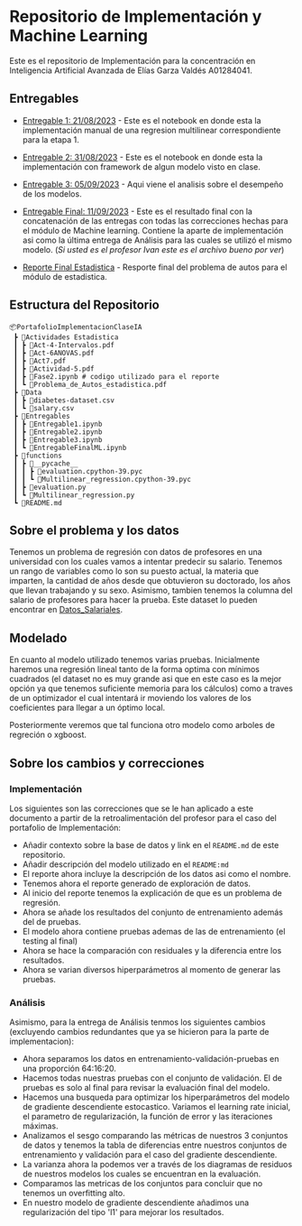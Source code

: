 # Repositorio de Implementación y Machine Learning
Este es el repositorio de Implementación para la concentración en Inteligencia Artificial Avanzada de Elías Garza Valdés A01284041.
## Entregables
- [Entregable 1: 21/08/2023](Entregables/Entregable1.ipynb) - Este es el notebook en donde esta la implementación manual de una regresion multilinear correspondiente para la etapa 1.

- [Entregable 2: 31/08/2023](Entregables/Entregable2.ipynb) - Este es el notebook en donde esta la implementación con framework de algun modelo visto en clase.

- [Entregable 3: 05/09/2023](Entregables/Entregable3.ipynb) - Aqui viene el analisis sobre el desempeño de los modelos. 

- [Entregable Final: 11/09/2023](Entregables/EntregableFinalML.ipynb) - Este es el resultado final con la concatenación de las entregas con todas las correcciones hechas para el módulo de Machine learning. Contiene la aparte de implementación asi como la última entrega de Análisis para las cuales se utilizó el mismo modelo. (*Si usted es el profesor Ivan este es el archivo bueno por ver*)

- [Reporte Final Estadistica](Entregables/Problema_de_Autos_Estadistica.pdf) - Resporte final del problema de autos para el módulo de estadistica. 



## Estructura del Repositorio 
```
📦PortafolioImplementacionClaseIA
 ┣ 📂Actividades Estadistica
 ┃ ┣ 📜Act-4-Intervalos.pdf
 ┃ ┣ 📜Act-6ANOVAS.pdf
 ┃ ┣ 📜Act7.pdf
 ┃ ┣ 📜Actividad-5.pdf
 ┃ ┣ 📜Fase2.ipynb # codigo utilizado para el reporte
 ┃ ┗ 📜Problema_de_Autos_estadistica.pdf
 ┣ 📂Data
 ┃ ┣ 📜diabetes-dataset.csv
 ┃ ┗ 📜salary.csv
 ┣ 📂Entregables
 ┃ ┣ 📜Entregable1.ipynb
 ┃ ┣ 📜Entregable2.ipynb
 ┃ ┣ 📜Entregable3.ipynb
 ┃ ┗ 📜EntregableFinalML.ipynb
 ┣ 📂functions
 ┃ ┣ 📂__pycache__
 ┃ ┃ ┣ 📜evaluation.cpython-39.pyc
 ┃ ┃ ┗ 📜Multilinear_regression.cpython-39.pyc
 ┃ ┣ 📜evaluation.py
 ┃ ┗ 📜Multilinear_regression.py
 ┗ 📜README.md
```

## Sobre el problema y los datos

Tenemos un  problema de regresión con datos de profesores en una universidad con los cuales vamos a intentar predecir su salario. Tenemos un rango de variables como lo son su puesto actual, la materia que imparten, la cantidad de años desde que obtuvieron su doctorado, los años que llevan trabajando y su sexo. Asimismo, tambien tenemos la columna del salario de profesores para hacer la prueba. Este dataset lo pueden encontrar en [Datos_Salariales](Data/salary.csv).

## Modelado

En cuanto al modelo utilizado tenemos varias pruebas. Inicialmente haremos una regresión lineal tanto de la forma optima con mínimos cuadrados (el dataset no es muy grande asi que en este caso es la mejor opción ya que tenemos suficiente memoria para los cálculos) como a traves de un optimizador el cual intentará ir moviendo los valores de los coeficientes para llegar a un óptimo local.  

Posteriormente veremos que tal funciona otro modelo como arboles de regreción o xgboost. 

## Sobre los cambios y correcciones


### Implementación
Los siguientes son las correcciones que se le han aplicado a este documento a partir de la retroalimentación del profesor para el caso del portafolio de Implementación:

 - Añadir contexto sobre la base de datos y link en el `README.md` de este repositorio.
 - Añadir descripción del modelo utilizado en el `README:md`
 - El reporte ahora incluye la descripción de los datos asi como el nombre. 
 - Tenemos ahora el reporte generado de exploración de datos. 
 - Al inicio del reporte tenemos la explicación de que es un problema de regresión. 
 - Ahora se añade los resultados del conjunto de entrenamiento además del de pruebas.
 - El modelo ahora contiene pruebas ademas de las de entrenamiento (el testing al final)
 - Ahora se hace la comparación con residuales y la diferencia entre los resultados. 
 - Ahora se varian diversos hiperparámetros al momento de generar las pruebas. 

### Análisis
Asimismo, para la entrega de Análisis tenmos los siguientes cambios (excluyendo cambios redundantes que ya se hicieron para la parte de implementacion):

 - Ahora separamos los datos en entrenamiento-validación-pruebas en una proporción 64:16:20. 
 - Hacemos todas nuestras pruebas con el conjunto de validación. El de pruebas es solo al final para revisar la evaluación final del modelo. 
 - Hacemos una busqueda para optimizar los hiperparámetros del modelo de gradiente descendiente estocastico. Variamos el learning rate inicial, el parametro de regularización, la función de error y las iteraciones máximas. 
 - Analizamos el sesgo comparando las métricas de nuestros 3 conjuntos de datos y tenemos la tabla de diferencias entre nuestros conjuntos de entrenamiento y validación para el caso del gradiente descendiente. 
 - La varianza ahora la podemos ver a través de los diagramas de residuos de nuestros modelos los cuales se encuentran en la evaluación. 
 - Comparamos las metricas de los conjuntos para concluir que no tenemos un overfitting alto. 
 - En nuestro modelo de gradiente descendiente añadimos una regularización del tipo 'l1' para mejorar los resultados. 
 

